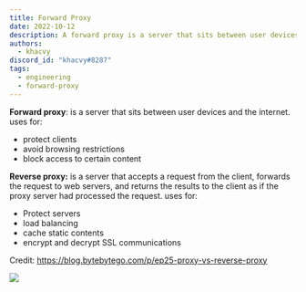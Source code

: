```yaml
---
title: Forward Proxy
date: 2022-10-12
description: A forward proxy is a server that sits between user devices and the internet.
authors:
  - khacvy
discord_id: "khacvy#8287"
tags:
  - engineering
  - forward-proxy
---
```


**Forward proxy**: is a server that sits between user devices and the internet.
uses for:

- protect clients
- avoid browsing restrictions
- block access to certain content

**Reverse proxy:** is a server that accepts a request from the client, forwards the request to web servers, and returns the results to the client as if the proxy server had processed the request.
uses for:

- Protect servers
- load balancing
- cache static contents
- encrypt and decrypt SSL communications

Credit: https://blog.bytebytego.com/p/ep25-proxy-vs-reverse-proxy

![](assets/202210122014---forward-proxy_pasted-image-20221012202942.webp)
